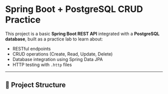 # Spring Boot + PostgreSQL CRUD Practice

This project is a basic **Spring Boot REST API** integrated with a **PostgreSQL database**, built as a practice lab to learn about:

- RESTful endpoints
- CRUD operations (Create, Read, Update, Delete)
- Database integration using Spring Data JPA
- HTTP testing with `.http` files

---

## 📁 Project Structure

